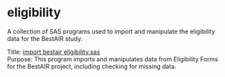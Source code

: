 eligibility
===========
A collection of SAS programs used to import and manipulate the eligibility data for the BestAIR study.

Title: [import bestair eligibility.sas](https://github.com/sleepepi/bestair-sas/blob/master/eligibility/import%20bestair%20eligibility.sas)  
Purpose: This program imports and manipulates data from Eligibility Forms for the BestAIR project, including checking for missing data.  
